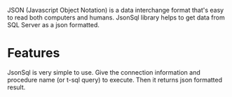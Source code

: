 JSON (Javascript Object Notation) is a data interchange format that's easy to read both computers and humans. JsonSql library helps to get data from SQL Server as a json formatted.

Features
========

JsonSql is very simple to use. Give the connection information and procedure name (or t-sql query) to execute. 
Then it returns json formatted result.


